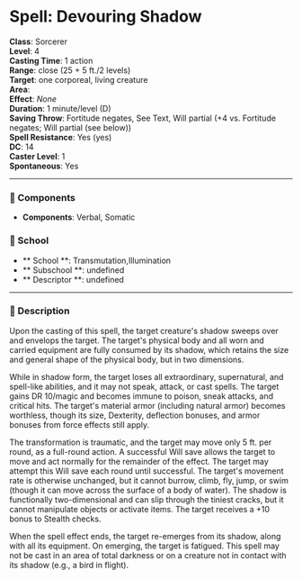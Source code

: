 
# Spell: Devouring Shadow
**Class**: Sorcerer  
**Level**: 4  
**Casting Time**: 1 action  
**Range**: close (25 + 5 ft./2 levels)  
**Target**: one corporeal, living creature  
**Area**:   
**Effect**: _None_  
**Duration**: 1 minute/level (D)  
**Saving Throw**: Fortitude negates, See Text, Will partial (+4 vs. Fortitude negates; Will partial (see below))  
**Spell Resistance**: Yes (yes)  
**DC**: 14  
**Caster Level**: 1  
**Spontaneous**: Yes

---

### 🔮 Components
- **Components**: Verbal, Somatic

### 🏫 School
- ** School **: Transmutation,Illumination
- ** Subschool **: undefined
- ** Descriptor **: undefined
---

### 📜 Description
Upon the casting of this spell, the target creature's shadow sweeps over and envelops the target. The target's physical body and all worn and carried equipment are fully consumed by its shadow, which retains the size and general shape of the physical body, but in two dimensions.

While in shadow form, the target loses all extraordinary, supernatural, and spell-like abilities, and it may not speak, attack, or cast spells. The target gains DR 10/magic and becomes immune to poison, sneak attacks, and critical hits. The target's material armor (including natural armor) becomes worthless, though its size, Dexterity, deflection bonuses, and armor bonuses from force effects still apply.

The transformation is traumatic, and the target may move only 5 ft. per round, as a full-round action. A successful Will save allows the target to move and act normally for the remainder of the effect. The target may attempt this Will save each round until successful. The target's movement rate is otherwise unchanged, but it cannot burrow, climb, fly, jump, or swim (though it can move across the surface of a body of water). The shadow is functionally two-dimensional and can slip through the tiniest cracks, but it cannot manipulate objects or activate items. The target receives a +10 bonus to Stealth checks.

When the spell effect ends, the target re-emerges from its shadow, along with all its equipment. On emerging, the target is fatigued. This spell may not be cast in an area of total darkness or on a creature not in contact with its shadow (e.g., a bird in flight).

